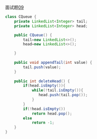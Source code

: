 面试题[09](https://leetcode-cn.com/problems/yong-liang-ge-zhan-shi-xian-dui-lie-lcof/)

```java
class CQueue {
    private LinkedList<Integer> tail;
    private LinkedList<Integer> head;

    public CQueue() {
        tail=new LinkedList<>();
        head=new LinkedList<>();

    }
    
    public void appendTail(int value) {
        tail.push(value);
    }
    
    public int deleteHead() {
        if(head.isEmpty()){
            while(!tail.isEmpty()){
               head.push(tail.pop());  
            }  
        }
        if(!head.isEmpty())
            return head.pop();
        else
            return -1;
    }
}
```

